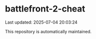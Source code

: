 # battlefront-2-cheat

Last updated: 2025-07-04 20:03:24

This repository is automatically maintained.
